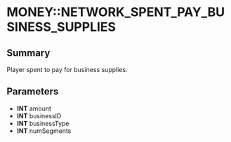 # MONEY::NETWORK_SPENT_PAY_BUSINESS_SUPPLIES

## Summary
Player spent to pay for business supplies.

## Parameters
* **INT** amount
* **INT** businessID
* **INT** businessType
* **INT** numSegments